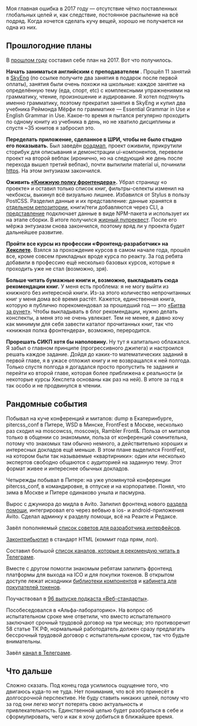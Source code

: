 Моя главная ошибка в 2017 году — отсутствие чётко поставленных глобальных целей и, как следствие, постоянное распыление на всё подряд. Когда хочется сделать кучу вещей, хорошо не получается ни одна из них.

## Прошлогодние планы

В [прошлом году](http://andrew-r.ru/notes/?go=all/bye-2016/) составил себе план на 2017. Вот что получилось.

**Начать заниматься английским с преподавателем** . Прошёл 11 занятий в [SkyEng](https://skyeng.ru/invite/4d5459354f44557a) (по ссылке получите два занятия в подарок после первой оплаты), занятия были очень похожи на школьные: каждое занятие на определённую тему (еда, спорт, etc) с комплексными упражнениями на грамматику, чтение, произношение и аудирование. Я хотел подтянуть именно грамматику, поэтому прекратил занятия в SkyEng и купил два учебника Реймонда Мёрфи по грамматике — Essential Grammar in Use и English Grammar in Use. Какое-то время я пытался регулярно проходить по одному юниту из учебника в день, но не хватило дисциплины и спустя ~35 юнитов я забросил это.

**Переделать приложение, сделанное в ШРИ, чтобы не было стыдно его показывать.** Был заведён [роадмап](https://github.com/dudeka-team/potracheno/projects/1), проект оживили, прикрутили сторибук для описывания и демонстрации ui-компонентов, перевели проект на второй вебпак (иронично, но на следующий же день после перехода вышел третий вебпак), почти выпилили material ui, починили [https](https://wastd.ru/). На этом энтузиазм закончился.

**Оживить [«Книжную полку фронтендера»](http://frontendbookshelf.ru/).** Убрал страницу «о проекте» и оставил только список книг, фильтры-селекты изменил на чекбоксы, выкинул всё визуально лишнее. Избавился от Stylus в пользу PostCSS. Разделил данные и их представление: данные хранятся в [отдельном репозитории](https://github.com/andrew--r/frontendbookshelf-data), книги/теги добавляются через CLI, а [представление](https://github.com/andrew--r/frontendbookshelf) подключает данные в виде NPM-пакета и использует их на этапе сборки. В итоге получился [жирный пулреквест](https://github.com/andrew--r/frontendbookshelf/pull/37). После его мёржа энтузиазм снова закончился, поэтому вряд ли у проекта будет дальнейшее развитие.

**Пройти все курсы из профессии «Фронтенд-разработчик» на [Хекслете](https://ru.hexlet.io/u/andrew-r).** Взялся за прохождение курсов в самом начале года, прошёл все, кроме совсем прикладных вроде курса по реакту. За год ребята добавили в профессию ещё несколько базовых курсов, которые я проходить уже не стал (возможно, зря).

**Больше читать бумажные книги и, возможно, выкладывать сюда рекомендации книг.** У меня есть проблема: я не могу выйти из книжного без интересной книги. Из-за этого количество непрочитанных книг у меня дома всё время растёт. Кажется, единственная книга, которую я публично порекомендовал за прошедший год — это [«Битва за рунет»](https://vk.com/andrew_r?w=wall109267511_2851). Чтобы выкладывать в блог рекомендации, нужно делать конспекты, а меня это не очень увлекает. Тем не менее, я давно хочу как минимум для себя завести каталог прочитанных книг, так что «книжная полка фронтендера», возможно, переродится.

**Прорешать СИКП хотя бы наполовину.** Ну тут я капитально облажался. Я забыл о главном принципе (прогрессивного джипега) и настроился решать каждое задание. Дойдя до каких-то математических заданий в первой главе, я в ужасе отложил книгу и не возвращался к ней полгода. Только спустя полгода я догадался просто пропустить те задания и перейти ко второй главе, которая более приближена к реальности (и некоторые курсы Хекслета основаны как раз на ней). В итоге за год я так особо и не продвинулся в чтении.

## Рандомные события

Побывал на куче конференций и митапов: dump в Екатеринбурге, pitercss_conf в Питере, WSD в Минске, FrontFest в Москве, несколько раз сходил на moscowcss, moscowjs, Rambler Front&. Польза от митапов только в общении со знакомыми, польза от конференций сомнительна, потому что знакомых там обычно немного, а действительно хороших и интересных докладов ещё меньше. В этом плане выделился FrontFest, на котором были так называемые «квартирники»: один или несколько экспертов свободно общаются с аудиторией на заданную тему. Этот формат живее и интереснее обычных докладов.

Четырежды побывал в Питере: на уже упомянутой конференции pitercss_conf, в командировке, в отпуске и на корпоративе. Понял, что зима в Москве и Питере одинаково уныла и пасмурна.

Вырос с джуниора до мидла в Avito. Запилил фронтенд нового [раздела помощи](http://support.avito.ru), интегрировал его через вебвью в ios- и android-приложения Avito. Сделал админку к разделу помощи, всё на Реакте и Редаксе.

Завёл пополняемый [список советов для разработчика интерфейсов](https://github.com/andrew--r/ui-developer-tips).

[Законтрибьютил](https://github.com/w3c/html/commit/c3be4c62ac254c0513e311d2ece71889546d3905) в стандарт HTML (коммит года прям, лол).

Составил большой [список каналов, которые я рекомендую читать в Телеграме](http://andrew-r.ru/notes/?go=all/telegram-channels/).

Вместе с другом помогли знакомым ребятам запилить фронтенд платформы для выхода на ICO и для покупки токенов. В открытом доступе лежат исходники [библиотеки компонентов](https://github.com/daonomic/daonomic-ui) и [кабинета для покупателей токенов](https://github.com/daonomic/daonomic-client).

Поучаствовал в [96 выпуске подкаста «Веб-стандарты»](https://soundcloud.com/web-standards/episode-96).

Пособеседовался в «Альфа-лабораторию». На вопрос об испытательном сроке мне ответили, что вместо испытательного заключают срочный трудовой договор на три месяца; это противоречит 58 статье ТК РФ, нормальный работодатель должен сразу предлагать бессрочный трудовой договор с испытательным сроком, так что будьте внимательны.

Завёл [канал в Телеграме](https://t.me/andrew_r_notes).

## Что дальше

Сложно сказать. Под конец года усилилось ощущение того, что двигаюсь куда-то не туда. Нет понимания, что всё это принесёт в долгосрочной перспективе. Не буду ставить никаких целей, потому что за год они легко могут потерять свою актуальность и привлекательность. Единственной целью будет разобраться в себе и сформулировать, чего и как я хочу добиться в ближайшее время.

